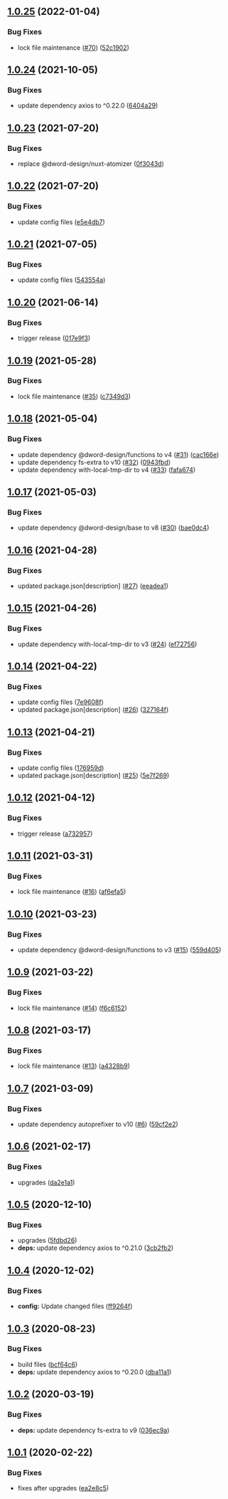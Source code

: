 ## [1.0.25](https://github.com/dword-design/atomizer-plugin-autoprefixer/compare/v1.0.24...v1.0.25) (2022-01-04)


### Bug Fixes

* lock file maintenance ([#70](https://github.com/dword-design/atomizer-plugin-autoprefixer/issues/70)) ([52c1902](https://github.com/dword-design/atomizer-plugin-autoprefixer/commit/52c19025448083716c04f58a0253b018a1c948c7))

## [1.0.24](https://github.com/dword-design/atomizer-plugin-autoprefixer/compare/v1.0.23...v1.0.24) (2021-10-05)


### Bug Fixes

* update dependency axios to ^0.22.0 ([6404a29](https://github.com/dword-design/atomizer-plugin-autoprefixer/commit/6404a2992d81a6d897fd405925c20c69c7e7716c))

## [1.0.23](https://github.com/dword-design/atomizer-plugin-autoprefixer/compare/v1.0.22...v1.0.23) (2021-07-20)


### Bug Fixes

* replace @dword-design/nuxt-atomizer ([0f3043d](https://github.com/dword-design/atomizer-plugin-autoprefixer/commit/0f3043d9bfb8ab8da67ff7b609894ea377e09bbf))

## [1.0.22](https://github.com/dword-design/atomizer-plugin-autoprefixer/compare/v1.0.21...v1.0.22) (2021-07-20)


### Bug Fixes

* update config files ([e5e4db7](https://github.com/dword-design/atomizer-plugin-autoprefixer/commit/e5e4db7d24608385a481f4d0ea09f31d719431bf))

## [1.0.21](https://github.com/dword-design/atomizer-plugin-autoprefixer/compare/v1.0.20...v1.0.21) (2021-07-05)


### Bug Fixes

* update config files ([543554a](https://github.com/dword-design/atomizer-plugin-autoprefixer/commit/543554a0dfee33dd9017954f1d254c7750a36e6b))

## [1.0.20](https://github.com/dword-design/atomizer-plugin-autoprefixer/compare/v1.0.19...v1.0.20) (2021-06-14)


### Bug Fixes

* trigger release ([017e9f3](https://github.com/dword-design/atomizer-plugin-autoprefixer/commit/017e9f3771f4121ea40a8ba4fea1d7b0cd4e4aa7))

## [1.0.19](https://github.com/dword-design/atomizer-plugin-autoprefixer/compare/v1.0.18...v1.0.19) (2021-05-28)


### Bug Fixes

* lock file maintenance ([#35](https://github.com/dword-design/atomizer-plugin-autoprefixer/issues/35)) ([c7349d3](https://github.com/dword-design/atomizer-plugin-autoprefixer/commit/c7349d3a51c6b4cc0bbab895349102f8124a6ca2))

## [1.0.18](https://github.com/dword-design/atomizer-plugin-autoprefixer/compare/v1.0.17...v1.0.18) (2021-05-04)


### Bug Fixes

* update dependency @dword-design/functions to v4 ([#31](https://github.com/dword-design/atomizer-plugin-autoprefixer/issues/31)) ([cac166e](https://github.com/dword-design/atomizer-plugin-autoprefixer/commit/cac166e0ea13ec5ed7016b1200cc0730e932fb4e))
* update dependency fs-extra to v10 ([#32](https://github.com/dword-design/atomizer-plugin-autoprefixer/issues/32)) ([0943fbd](https://github.com/dword-design/atomizer-plugin-autoprefixer/commit/0943fbd03159ff8f7db3da7e4e31bb2594f9fd7e))
* update dependency with-local-tmp-dir to v4 ([#33](https://github.com/dword-design/atomizer-plugin-autoprefixer/issues/33)) ([fafa674](https://github.com/dword-design/atomizer-plugin-autoprefixer/commit/fafa6748d5836263fc77a738458a23aa28cea3b5))

## [1.0.17](https://github.com/dword-design/atomizer-plugin-autoprefixer/compare/v1.0.16...v1.0.17) (2021-05-03)


### Bug Fixes

* update dependency @dword-design/base to v8 ([#30](https://github.com/dword-design/atomizer-plugin-autoprefixer/issues/30)) ([bae0dc4](https://github.com/dword-design/atomizer-plugin-autoprefixer/commit/bae0dc4141a396c2627ca862fc0b76cac07ea59a))

## [1.0.16](https://github.com/dword-design/atomizer-plugin-autoprefixer/compare/v1.0.15...v1.0.16) (2021-04-28)


### Bug Fixes

* updated package.json[description] ([#27](https://github.com/dword-design/atomizer-plugin-autoprefixer/issues/27)) ([eeadea1](https://github.com/dword-design/atomizer-plugin-autoprefixer/commit/eeadea106f1868d0c5bf7d441e23b6615abea543))

## [1.0.15](https://github.com/dword-design/atomizer-plugin-autoprefixer/compare/v1.0.14...v1.0.15) (2021-04-26)


### Bug Fixes

* update dependency with-local-tmp-dir to v3 ([#24](https://github.com/dword-design/atomizer-plugin-autoprefixer/issues/24)) ([ef72756](https://github.com/dword-design/atomizer-plugin-autoprefixer/commit/ef727561b8ea42cb1b81b91426a0246e52aa79f3))

## [1.0.14](https://github.com/dword-design/atomizer-plugin-autoprefixer/compare/v1.0.13...v1.0.14) (2021-04-22)


### Bug Fixes

* update config files ([7e9608f](https://github.com/dword-design/atomizer-plugin-autoprefixer/commit/7e9608f8b2976249d61131da276859cd3119cdd8))
* updated package.json[description] ([#26](https://github.com/dword-design/atomizer-plugin-autoprefixer/issues/26)) ([327164f](https://github.com/dword-design/atomizer-plugin-autoprefixer/commit/327164f6efa9fac6586c96ae4079e72fd0770332))

## [1.0.13](https://github.com/dword-design/atomizer-plugin-autoprefixer/compare/v1.0.12...v1.0.13) (2021-04-21)


### Bug Fixes

* update config files ([176959d](https://github.com/dword-design/atomizer-plugin-autoprefixer/commit/176959d3d7146154bdee975159d31f710738e3bf))
* updated package.json[description] ([#25](https://github.com/dword-design/atomizer-plugin-autoprefixer/issues/25)) ([5e7f269](https://github.com/dword-design/atomizer-plugin-autoprefixer/commit/5e7f269e4d2aafc4417f3a9fa13024904241c232))

## [1.0.12](https://github.com/dword-design/atomizer-plugin-autoprefixer/compare/v1.0.11...v1.0.12) (2021-04-12)


### Bug Fixes

* trigger release ([a732957](https://github.com/dword-design/atomizer-plugin-autoprefixer/commit/a7329577bc15bb6f1375a64953a504891a7c06e0))

## [1.0.11](https://github.com/dword-design/atomizer-plugin-autoprefixer/compare/v1.0.10...v1.0.11) (2021-03-31)


### Bug Fixes

* lock file maintenance ([#16](https://github.com/dword-design/atomizer-plugin-autoprefixer/issues/16)) ([af6efa5](https://github.com/dword-design/atomizer-plugin-autoprefixer/commit/af6efa5d7352808e37905fd1f9883d59ced4dc99))

## [1.0.10](https://github.com/dword-design/atomizer-plugin-autoprefixer/compare/v1.0.9...v1.0.10) (2021-03-23)


### Bug Fixes

* update dependency @dword-design/functions to v3 ([#15](https://github.com/dword-design/atomizer-plugin-autoprefixer/issues/15)) ([559d405](https://github.com/dword-design/atomizer-plugin-autoprefixer/commit/559d405a9033224445ec98ec1ef01c241ef5dfb2))

## [1.0.9](https://github.com/dword-design/atomizer-plugin-autoprefixer/compare/v1.0.8...v1.0.9) (2021-03-22)


### Bug Fixes

* lock file maintenance ([#14](https://github.com/dword-design/atomizer-plugin-autoprefixer/issues/14)) ([f6c6152](https://github.com/dword-design/atomizer-plugin-autoprefixer/commit/f6c6152b5de42209edb870c3c97db1dba814a808))

## [1.0.8](https://github.com/dword-design/atomizer-plugin-autoprefixer/compare/v1.0.7...v1.0.8) (2021-03-17)


### Bug Fixes

* lock file maintenance ([#13](https://github.com/dword-design/atomizer-plugin-autoprefixer/issues/13)) ([a4328b9](https://github.com/dword-design/atomizer-plugin-autoprefixer/commit/a4328b968c64bd87bb8b86573f5a6c9da81ea3b3))

## [1.0.7](https://github.com/dword-design/atomizer-plugin-autoprefixer/compare/v1.0.6...v1.0.7) (2021-03-09)


### Bug Fixes

* update dependency autoprefixer to v10 ([#6](https://github.com/dword-design/atomizer-plugin-autoprefixer/issues/6)) ([59cf2e2](https://github.com/dword-design/atomizer-plugin-autoprefixer/commit/59cf2e234e1208fc2d3e5a3c5f9c18e8b1b12958))

## [1.0.6](https://github.com/dword-design/atomizer-plugin-autoprefixer/compare/v1.0.5...v1.0.6) (2021-02-17)


### Bug Fixes

* upgrades ([da2e1a1](https://github.com/dword-design/atomizer-plugin-autoprefixer/commit/da2e1a1109387e4bcc9bc9076e3e14e0c62dc839))

## [1.0.5](https://github.com/dword-design/atomizer-plugin-autoprefixer/compare/v1.0.4...v1.0.5) (2020-12-10)


### Bug Fixes

* upgrades ([5fdbd26](https://github.com/dword-design/atomizer-plugin-autoprefixer/commit/5fdbd262dd9e98efbc693db7f867235c7bfa22b4))
* **deps:** update dependency axios to ^0.21.0 ([3cb2fb2](https://github.com/dword-design/atomizer-plugin-autoprefixer/commit/3cb2fb2f3de1d078ab407f775b5c6c1916b453f4))

## [1.0.4](https://github.com/dword-design/atomizer-plugin-autoprefixer/compare/v1.0.3...v1.0.4) (2020-12-02)


### Bug Fixes

* **config:** Update changed files ([ff9264f](https://github.com/dword-design/atomizer-plugin-autoprefixer/commit/ff9264f6b08709ed62035e5cb08f0cfe0a188c71))

## [1.0.3](https://github.com/dword-design/atomizer-plugin-autoprefixer/compare/v1.0.2...v1.0.3) (2020-08-23)


### Bug Fixes

* build files ([bcf64c6](https://github.com/dword-design/atomizer-plugin-autoprefixer/commit/bcf64c6299491921521086a6a3f944e80541931a))
* **deps:** update dependency axios to ^0.20.0 ([dba11a1](https://github.com/dword-design/atomizer-plugin-autoprefixer/commit/dba11a11f28b8ff759f480fc0cd301b61fd3367b))

## [1.0.2](https://github.com/dword-design/atomizer-plugin-autoprefixer/compare/v1.0.1...v1.0.2) (2020-03-19)


### Bug Fixes

* **deps:** update dependency fs-extra to v9 ([036ec9a](https://github.com/dword-design/atomizer-plugin-autoprefixer/commit/036ec9a521d2f6265521e41eab3de7e2eee3b16a))

## [1.0.1](https://github.com/dword-design/atomizer-plugin-autoprefixer/compare/v1.0.0...v1.0.1) (2020-02-22)


### Bug Fixes

* fixes after upgrades ([ea2e8c5](https://github.com/dword-design/atomizer-plugin-autoprefixer/commit/ea2e8c5ff09c7e6bcb1982c4e7d4b4ae5517c4a4))
